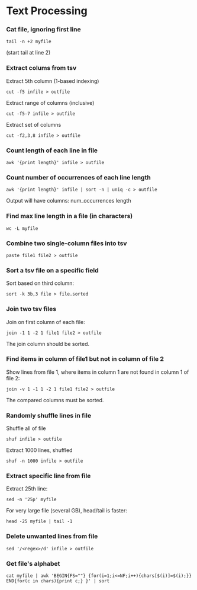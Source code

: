 # Text Processing

### Cat file, ignoring first line
```
tail -n +2 myfile
```
(start tail at line 2)

### Extract colums from tsv
Extract 5th column (1-based indexing)
```
cut -f5 infile > outfile
```

Extract range of columns (inclusive)
```
cut -f5-7 infile > outfile
```

Extract set of columns
```
cut -f2,3,8 infile > outfile
```

### Count length of each line in file
```
awk '{print length}' infile > outfile
```

### Count number of occurrences of each line length
```
awk '{print length}' infile | sort -n | uniq -c > outfile
```
Output will have columns: num_occurrences length

### Find max line length in a file (in characters)
```
wc -L myfile
```

### Combine two single-column files into tsv
```
paste file1 file2 > outfile
```

### Sort a tsv file on a specific field
Sort based on third column:
```
sort -k 3b,3 file > file.sorted
```

### Join two tsv files
Join on first column of each file:
```
join -1 1 -2 1 file1 file2 > outfile
```
The join column should be sorted.

### Find items in column of file1 but not in column of file 2
Show lines from file 1, where items in column 1 are not found in column 1 of file 2:
```
join -v 1 -1 1 -2 1 file1 file2 > outfile
```
The compared columns must be sorted.

### Randomly shuffle lines in file
Shuffle all of file
```
shuf infile > outfile
```

Extract 1000 lines, shuffled
```
shuf -n 1000 infile > outfile
```

### Extract specific line from file
Extract 25th line:
```
sed -n '25p' myfile
```
For very large file (several GB), head/tail is faster:
```
head -25 myfile | tail -1
```

### Delete unwanted lines from file
```
sed '/<regex>/d' infile > outfile
```

### Get file's alphabet
```
cat myfile | awk 'BEGIN{FS=""} {for(i=1;i<=NF;i++){chars[$(i)]=$(i);}} END{for(c in chars){print c;} }' | sort
```
